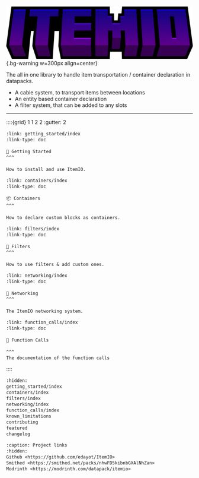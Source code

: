 
![itemio](assets/banner.png){.bg-warning w=300px align=center}


The all in one library to handle item transportation / container declaration in datapacks.

* A cable system, to transport items between locations
* An entity based container declaration
* A filter system, that can be added to any slots
---


::::{grid} 1 1 2 2
:gutter: 2
```{grid-item-card}
:link: getting_started/index
:link-type: doc

🚀 Getting Started
^^^

How to install and use ItemIO.
```

```{grid-item-card}
:link: containers/index
:link-type: doc

📦 Containers
^^^

How to declare custom blocks as containers.

```

```{grid-item-card}
:link: filters/index
:link-type: doc

🔧 Filters
^^^

How to use filters & add custom ones.

```

```{grid-item-card}
:link: networking/index
:link-type: doc

🔌 Networking
^^^

The ItemIO networking system.

```

```{grid-item-card}
:link: function_calls/index
:link-type: doc

🧩 Function Calls

^^^
The documentation of the function calls

```



::::

```{toctree}
:hidden:
getting_started/index
containers/index
filters/index
networking/index
function_calls/index
known_limitations
contributing
featured
changelog
```

```{toctree}
:caption: Project links
:hidden:
Github <https://github.com/edayot/ItemIO>
Smithed <https://smithed.net/packs/nhwFD5kibnbGXAlNhZan>
Modrinth <https://modrinth.com/datapack/itemio>
```


